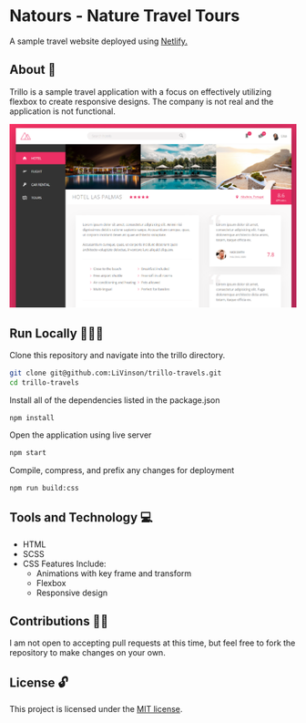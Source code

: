 # Natours - Nature Travel Tours

A sample travel website deployed using [Netlify.](https://trillo-travels.netlify.app/)

## About 📝

Trillo is a sample travel application with a focus on effectively utilizing flexbox to create responsive designs. The company is not real and the application is not functional.

![Trillo website](./img/trillo-1.png?raw=true)

## Run Locally 🏃🏿‍♀️

Clone this repository and navigate into the trillo directory.

```bash
git clone git@github.com:LiVinson/trillo-travels.git
cd trillo-travels
```

Install all of the dependencies listed in the package.json

```node
npm install
```

Open the application using live server

```bash
npm start
```

Compile, compress, and prefix any changes for deployment

```bash
npm run build:css
```

## Tools and Technology 💻

* HTML
* SCSS
* CSS Features Include:
  * Animations with key frame and transform
  * Flexbox
  * Responsive design

## Contributions 🤝🏾

I am not open to accepting pull requests at this time, but feel free to fork the repository to make changes on your own.

## License 🔓

This project is licensed under the [MIT license](https://github.com/LiVinson/trillo-travels/blob/master/LICENSE).
